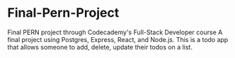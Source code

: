 # Final-Pern-Project
Final PERN project through Codecademy's Full-Stack Developer course
A final project using Postgres, Express, React, and Node.js. 
This is a todo app that allows someone to add, delete, update their todos on a list.

